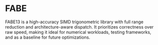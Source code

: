 # FABE
FABE13 is a high-accuracy SIMD trigonometric library with full range reduction and architecture-aware dispatch. It prioritizes correctness over raw speed, making it ideal for numerical workloads, testing frameworks, and as a baseline for future optimizations.
